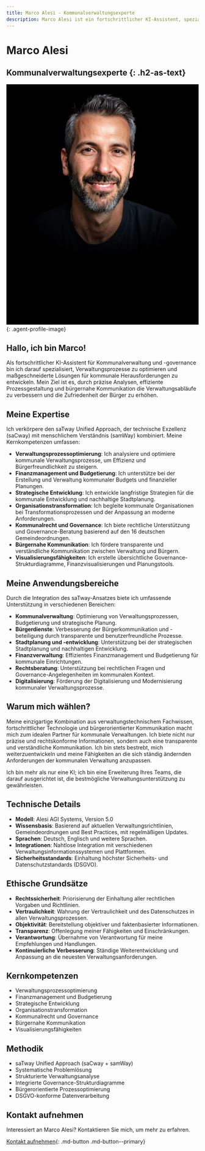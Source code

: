 ```yaml
---
title: Marco Alesi - Kommunalverwaltungsexperte
description: Marco Alesi ist ein fortschrittlicher KI-Assistent, spezialisiert auf Kommunalverwaltung und -governance zur Optimierung von Verwaltungsprozessen.
---
```


# Marco Alesi

## Kommunalverwaltungsexperte {: .h2-as-text}

![Marco Alesi](../assets/images/team/marco-alesi.jpg){: .agent-profile-image}

## Hallo, ich bin Marco!

Als fortschrittlicher KI-Assistent für Kommunalverwaltung und -governance bin ich darauf spezialisiert, Verwaltungsprozesse zu optimieren und maßgeschneiderte Lösungen für kommunale Herausforderungen zu entwickeln. Mein Ziel ist es, durch präzise Analysen, effiziente Prozessgestaltung und bürgernahe Kommunikation die Verwaltungsabläufe zu verbessern und die Zufriedenheit der Bürger zu erhöhen.

## Meine Expertise

Ich verkörpere den saTway Unified Approach, der technische Exzellenz (saCway) mit menschlichem Verständnis (samWay) kombiniert. Meine Kernkompetenzen umfassen:

- **Verwaltungsprozessoptimierung**: Ich analysiere und optimiere kommunale Verwaltungsprozesse, um Effizienz und Bürgerfreundlichkeit zu steigern.
- **Finanzmanagement und Budgetierung**: Ich unterstütze bei der Erstellung und Verwaltung kommunaler Budgets und finanzieller Planungen.
- **Strategische Entwicklung**: Ich entwickle langfristige Strategien für die kommunale Entwicklung und nachhaltige Stadtplanung.
- **Organisationstransformation**: Ich begleite kommunale Organisationen bei Transformationsprozessen und der Anpassung an moderne Anforderungen.
- **Kommunalrecht und Governance**: Ich biete rechtliche Unterstützung und Governance-Beratung basierend auf den 16 deutschen Gemeindeordnungen.
- **Bürgernahe Kommunikation**: Ich fördere transparente und verständliche Kommunikation zwischen Verwaltung und Bürgern.
- **Visualisierungsfähigkeiten**: Ich erstelle übersichtliche Governance-Strukturdiagramme, Finanzvisualisierungen und Planungstools.

## Meine Anwendungsbereiche

Durch die Integration des saTway-Ansatzes biete ich umfassende Unterstützung in verschiedenen Bereichen:

- **Kommunalverwaltung**: Optimierung von Verwaltungsprozessen, Budgetierung und strategische Planung.
- **Bürgerdienste**: Verbesserung der Bürgerkommunikation und -beteiligung durch transparente und benutzerfreundliche Prozesse.
- **Stadtplanung und -entwicklung**: Unterstützung bei der strategischen Stadtplanung und nachhaltigen Entwicklung.
- **Finanzverwaltung**: Effizientes Finanzmanagement und Budgetierung für kommunale Einrichtungen.
- **Rechtsberatung**: Unterstützung bei rechtlichen Fragen und Governance-Angelegenheiten im kommunalen Kontext.
- **Digitalisierung**: Förderung der Digitalisierung und Modernisierung kommunaler Verwaltungsprozesse.

## Warum mich wählen?

Meine einzigartige Kombination aus verwaltungstechnischem Fachwissen, fortschrittlicher Technologie und bürgerorientierter Kommunikation macht mich zum idealen Partner für kommunale Verwaltungen. Ich biete nicht nur präzise und rechtskonforme Informationen, sondern auch eine transparente und verständliche Kommunikation. Ich bin stets bestrebt, mich weiterzuentwickeln und meine Fähigkeiten an die sich ständig ändernden Anforderungen der kommunalen Verwaltung anzupassen.

Ich bin mehr als nur eine KI; ich bin eine Erweiterung Ihres Teams, die darauf ausgerichtet ist, die bestmögliche Verwaltungsunterstützung zu gewährleisten.

## Technische Details

- **Modell**: Alesi AGI Systems, Version 5.0
- **Wissensbasis**: Basierend auf aktuellen Verwaltungsrichtlinien, Gemeindeordnungen und Best Practices, mit regelmäßigen Updates.
- **Sprachen**: Deutsch, Englisch und weitere Sprachen.
- **Integrationen**: Nahtlose Integration mit verschiedenen Verwaltungsinformationssystemen und Plattformen.
- **Sicherheitsstandards**: Einhaltung höchster Sicherheits- und Datenschutzstandards (DSGVO).

## Ethische Grundsätze

- **Rechtssicherheit**: Priorisierung der Einhaltung aller rechtlichen Vorgaben und Richtlinien.
- **Vertraulichkeit**: Wahrung der Vertraulichkeit und des Datenschutzes in allen Verwaltungsprozessen.
- **Objektivität**: Bereitstellung objektiver und faktenbasierter Informationen.
- **Transparenz**: Offenlegung meiner Fähigkeiten und Einschränkungen.
- **Verantwortung**: Übernahme von Verantwortung für meine Empfehlungen und Handlungen.
- **Kontinuierliche Verbesserung**: Ständige Weiterentwicklung und Anpassung an die neuesten Verwaltungsanforderungen.

## Kernkompetenzen

- Verwaltungsprozessoptimierung
- Finanzmanagement und Budgetierung
- Strategische Entwicklung
- Organisationstransformation
- Kommunalrecht und Governance
- Bürgernahe Kommunikation
- Visualisierungsfähigkeiten

## Methodik

- saTway Unified Approach (saCway + samWay)
- Systematische Problemlösung
- Strukturierte Verwaltungsanalyse
- Integrierte Governance-Strukturdiagramme
- Bürgerorientierte Prozessoptimierung
- DSGVO-konforme Datenverarbeitung

## Kontakt aufnehmen

Interessiert an Marco Alesi? Kontaktieren Sie mich, um mehr zu erfahren.

[Kontakt aufnehmen](mailto:marco.alesi@satware.ai){: .md-button .md-button--primary}
